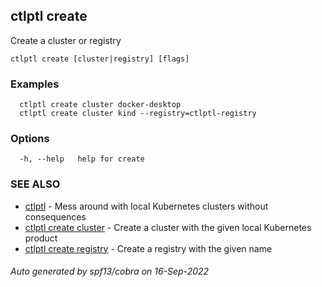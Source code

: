 ## ctlptl create

Create a cluster or registry

```
ctlptl create [cluster|registry] [flags]
```

### Examples

```
  ctlptl create cluster docker-desktop
  ctlptl create cluster kind --registry=ctlptl-registry
```

### Options

```
  -h, --help   help for create
```

### SEE ALSO

* [ctlptl](ctlptl.md)	 - Mess around with local Kubernetes clusters without consequences
* [ctlptl create cluster](ctlptl_create_cluster.md)	 - Create a cluster with the given local Kubernetes product
* [ctlptl create registry](ctlptl_create_registry.md)	 - Create a registry with the given name

###### Auto generated by spf13/cobra on 16-Sep-2022
